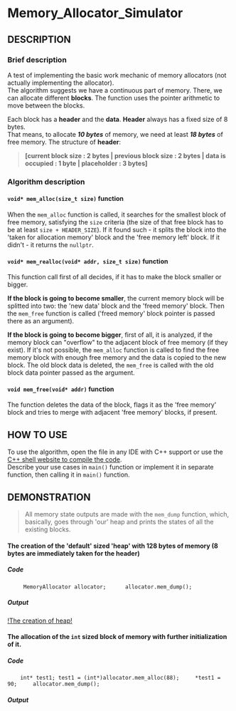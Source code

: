 # Memory_Allocator_Simulator
## DESCRIPTION
### Brief description
A test of implementing the basic work mechanic of memory allocators (not actually implementing the allocator).  
The algorithm suggests we have a continuous part of memory. There, we can allocate different **blocks**. The function uses the pointer arithmetic to move between the blocks.

Each block has a **header** and the **data**. **Header** always has a fixed size of 8 bytes.   
That means, to allocate ***10 bytes*** of memory, we need at least ***18 bytes*** of free memory.
The structure of **header**:   
> **[current block size : 2 bytes | previous block size : 2 bytes | data is occupied : 1 byte | placeholder : 3 bytes]**
### Algorithm description   
#### `void* mem_alloc(size_t size)` function
When the `mem_alloc` function is called,
it searches for the smallest block of free memory, satisfying the `size` criteria (the size of that free block has to be at least `size + HEADER_SIZE`).
If it found such - it splits the block into the 'taken for allocation memory' block and the 'free memory left' block.
If it didn't - it returns the `nullptr`.
#### `void* mem_realloc(void* addr, size_t size)` function
This function call first of all decides, if it has to make the block smaller or bigger.   

**If the block is going to become smaller**, the current memory block will be splitted into two: the 'new data' block and the 'freed memory' block.
Then the `mem_free` function is called ('freed memory' block pointer is passed there as an argument).    
    
**If the block is going to become bigger**, first of all, it is analyzed, if the memory block can "overflow" to the adjacent block of free memory
 (if they exist). If it's not possible, the `mem_alloc` function is called to find the free memory block with enough free memory and the data is copied
to the new block. The old block data is deleted, the `mem_free` is called with the old block data pointer passed as the argument.
#### `void mem_free(void* addr)` function
The function deletes the data of the block, flags it as the 'free memory' block and tries to merge with adjacent 'free memory' blocks, if present.
## HOW TO USE
To use the algorithm, open the file in any IDE with C++ support or use the [C++ shell website to compile the code](http://cpp.sh/).   
Describe your use cases in `main()` function or implement it in separate function, then calling it in `main()` function.

## DEMONSTRATION

> All memory state outputs are made with the `mem_dump` function, which, basically, goes through 'our' heap and prints the states of all the existing blocks. 

#### The creation of the 'default' sized 'heap' with 128 bytes of memory (8 bytes are immediately taken for the header)
##### Code
`     
    MemoryAllocator allocator;     
    allocator.mem_dump();    
`
##### Output
[!The creation of heap!]()
#### The allocation of the `int` sized block of memory with further initialization of it.
##### Code
`    
    int* test1;
    test1 = (int*)allocator.mem_alloc(88);    
    *test1 = 90;    
    allocator.mem_dump();    
`
##### Output
